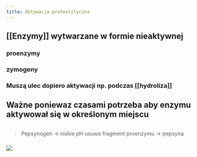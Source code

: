 ```yaml
---
title: Aktywacja proteolityczna
---
```


## [[Enzymy]] wytwarzane w formie nieaktywnej
### proenzymy
### zymogeny
### Muszą ulec dopiero aktywacji np. podczas [[hydroliza]]
## Ważne poniewaz czasami potrzeba aby enzymu **aktywował się w określonym miejscu**
##
> Pepsynogen → niskie pH usuwa fragment proenzymu → pepsyna
### ![](https://media.discordapp.net/attachments/738092871021756817/831118259000574012/unknown.png)
